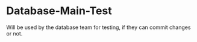 # Database-Main-Test
Will be used by the database team for testing, if they can commit changes or not.
